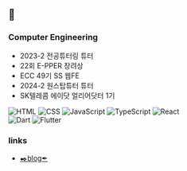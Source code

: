 ## 🐋
### Computer Engineering
- 2023-2 전공튜터링 튜터
- 22회 E-PPER 장려상
- ECC 49기 SS 웹FE
- 2024-2 원스탑튜터 튜터
- SK텔레콤 에이닷 얼리어닷터 1기


<img alt="HTML" src ="https://img.shields.io/badge/HTML-E34F26.svg?&style=for-the-badge&logo=HTML5&logoColor=white"/> <img alt="CSS" src ="https://img.shields.io/badge/CSS-1572B6.svg?&style=for-the-badge&logo=CSS3&logoColor=white"/> <img alt="JavaScript" src ="https://img.shields.io/badge/JavaScript-F7DF1E.svg?&style=for-the-badge&logo=JavaScript&logoColor=white"/> <img alt="TypeScript" src ="https://img.shields.io/badge/TypeScript-3178C6.svg?&style=for-the-badge&logo=TypeScript&logoColor=white"/> <img alt="React" src ="https://img.shields.io/badge/React-61DAFB.svg?&style=for-the-badge&logo=React&logoColor=white"/> <br/>
<img alt="Dart" src ="https://img.shields.io/badge/Dart-0175C2.svg?&style=for-the-badge&logo=Dart&logoColor=white"/> <img alt="Flutter" src ="https://img.shields.io/badge/Flutter-02569B.svg?&style=for-the-badge&logo=Flutter&logoColor=white"/> 

### links
- [✒️blog✒ ](https://day4fternoon.tistory.com/)
<!--
**avocado8/avocado8** is a ✨ _special_ ✨ repository because its `README.md` (this file) appears on your GitHub profile.

Here are some ideas to get you started:

- 🔭 I’m currently working on ...
- 🌱 I’m currently learning ...
- 👯 I’m looking to collaborate on ...
- 🤔 I’m looking for help with ...
- 💬 Ask me about ...
- 📫 How to reach me: ...
- 😄 Pronouns: ...
- ⚡ Fun fact: ...
-->
